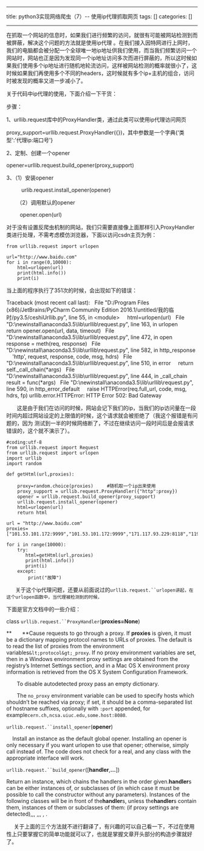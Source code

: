 
--- 
title:  python3实现网络爬虫（7）-- 使用ip代理抓取网页 
tags: []
categories: [] 

---
在抓取一个网站的信息时，如果我们进行频繁的访问，就很有可能被网站检测到而被屏蔽，解决这个问题的方法就是使用ip代理 。在我们接入因特网进行上网时，我们的电脑都会被分配一个全球唯一地ip地址供我们使用，而当我们频繁访问一个网站时，网站也正是因为发现同一个ip地址访问多次而进行屏蔽的，所以这时候如果我们使用多个ip地址进行随机地轮流访问，这样被网站检测的概率就很小了，这时候如果我们再使用多个不同的headers，这时候就有多个ip+主机的组合，访问时被发现的概率又进一步减小了。

关于代码中ip代理的使用，下面介绍一下干货： 



步骤：

1、urllib.request库中的ProxyHandler类，通过此类可以使用ip代理访问网页

proxy_support=urllib.request.ProxyHandler({})，其中参数是一个字典{‘类型':'代理ip:端口号'}

2、定制、创建一个opener

opener=urllib.request.build_opener(proxy_support)

3、（1）安装opener

          urlib.request.install_opener(opener)

       （2）调用默认的opener

         opener.open(url)

对于没有设置反爬虫机制的网站，我们只需要直接像上面那样引入ProxyHandler类进行处理，不需考虑模仿浏览器，下面以访问csdn主页为例： 



```
from urllib.request import urlopen

url="http://www.baidu.com"
for i in range(0,10000):
    html=urlopen(url)
    print(html.info())
    print(i)

```



当上面的程序执行了351次的时候，会出现如下的错误：

Traceback (most recent call last):   File "D:/Program Files (x86)/JetBrains/PyCharm Community Edition 2016.1/untitled/我的临时/py3.5/ceshiUrllib.py", line 55, in &lt;module&gt;     html=urlopen(url)   File "D:\newinstall\anaconda3.5\lib\urllib\request.py", line 163, in urlopen     return opener.open(url, data, timeout)   File "D:\newinstall\anaconda3.5\lib\urllib\request.py", line 472, in open     response = meth(req, response)   File "D:\newinstall\anaconda3.5\lib\urllib\request.py", line 582, in http_response     'http', request, response, code, msg, hdrs)   File "D:\newinstall\anaconda3.5\lib\urllib\request.py", line 510, in error     return self._call_chain(*args)   File "D:\newinstall\anaconda3.5\lib\urllib\request.py", line 444, in _call_chain     result = func(*args)   File "D:\newinstall\anaconda3.5\lib\urllib\request.py", line 590, in http_error_default     raise HTTPError(req.full_url, code, msg, hdrs, fp) urllib.error.HTTPError: HTTP Error 502: Bad Gateway 

       这是由于我们在访问的时候，网站会记下我们的ip，当我们的ip访问量在一段时间内超过网站设定的上限值的时候，这个请求就会被拒绝了（我这个报错是有问题的，因为 测试到一半的时候网络断了，不过在继续访问一段时间后是会报请求错误的，这个就不演示了）。



```
#coding:utf-8
from urllib.request import Request
from urllib.request import urlopen
import urllib
import random

def getHtml(url,proxies):

    proxy=random.choice(proxies)     #随机取一个ip出来使用
    proxy_support = urllib.request.ProxyHandler({"http":proxy})
    opener = urllib.request.build_opener(proxy_support)
    urllib.request.install_opener(opener)
    html=urlopen(url)
    return html

url = "http://www.baidu.com"
proxies=["101.53.101.172:9999","101.53.101.172:9999","171.117.93.229:8118","119.251.60.37:21387","58.246.194.70:8080"]

for i in range(10000):
    try:
       html=getHtml(url,proxies)
       print(html.info())
       print(i)
    except:
        print("故障")
```



      关于这个ip代理问题，还要从前面说过的`urllib.request.``urlopen讲起，在这个urlopen函数中，当代理被检测到的时候，`

下面是官方文档中的一些介绍：

class `urllib.request.``ProxyHandler`(**proxies=None**)

**       **Cause requests to go through a proxy. If **proxies** is given, it must be a dictionary mapping protocol names to URLs of proxies. The default is to read the list of proxies from the environment variables`&lt;protocol&gt;_proxy`. If no proxy environment variables are set, then in a Windows environment proxy settings are obtained from the registry’s Internet Settings section, and in a Mac OS X environment proxy information is retrieved from the OS X System Configuration Framework.

       To disable autodetected proxy pass an empty dictionary.

       The `no_proxy` environment variable can be used to specify hosts which shouldn’t be reached via proxy; if set, it should be a comma-separated list of hostname suffixes, optionally with `:port` appended, for example`cern.ch,ncsa.uiuc.edu,some.host:8080`.

 

`urllib.request.``install_opener`(**opener**)

    Install an  instance as the default global opener. Installing an opener is only necessary if you want urlopen to use that opener; otherwise, simply call instead of. The code does not check for a real, and any class with the appropriate interface will work.

 

`urllib.request.``build_opener`([**handler**,**...**])

Return an  instance, which chains the handlers in the order given.**handler**s can be either instances of, or subclasses of (in which case it must be possible to call the constructor without any parameters). Instances of the following classes will be in front of the**handler**s, unless the**handler**s contain them, instances of them or subclasses of them: (if proxy settings are detected),,, ,,, , .

     关于上面的三个方法就不进行翻译了，有兴趣的可以自己看一下，不过在使用性上只要掌握它的简单功能就可以了，也就是掌握文章开头部分的构造步骤就好了。
